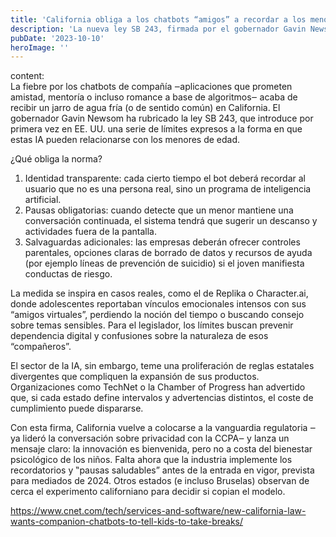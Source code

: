 ```yaml
---
title: 'California obliga a los chatbots “amigos” a recordar a los menores que descansen'
description: 'La nueva ley SB 243, firmada por el gobernador Gavin Newsom, exige que los chats de compañía adviertan que no son humanos y fomenten pausas periódicas en el uso, especialmente entre los adolescentes.'
pubDate: '2023-10-10'
heroImage: ''
---
```


content:  
La fiebre por los chatbots de compañía ‒aplicaciones que prometen amistad, mentoría o incluso romance a base de algoritmos‒ acaba de recibir un jarro de agua fría (o de sentido común) en California. El gobernador Gavin Newsom ha rubricado la ley SB 243, que introduce por primera vez en EE. UU. una serie de límites expresos a la forma en que estas IA pueden relacionarse con los menores de edad.

¿Qué obliga la norma?  
1. Identidad transparente: cada cierto tiempo el bot deberá recordar al usuario que no es una persona real, sino un programa de inteligencia artificial.  
2. Pausas obligatorias: cuando detecte que un menor mantiene una conversación continuada, el sistema tendrá que sugerir un descanso y actividades fuera de la pantalla.  
3. Salvaguardas adicionales: las empresas deberán ofrecer controles parentales, opciones claras de borrado de datos y recursos de ayuda (por ejemplo líneas de prevención de suicidio) si el joven manifiesta conductas de riesgo.

La medida se inspira en casos reales, como el de Replika o Character.ai, donde adolescentes reportaban vínculos emocionales intensos con sus “amigos virtuales”, perdiendo la noción del tiempo o buscando consejo sobre temas sensibles. Para el legislador, los límites buscan prevenir dependencia digital y confusiones sobre la naturaleza de esos “compañeros”.

El sector de la IA, sin embargo, teme una proliferación de reglas estatales divergentes que compliquen la expansión de sus productos. Organizaciones como TechNet o la Chamber of Progress han advertido que, si cada estado define intervalos y advertencias distintos, el coste de cumplimiento puede dispararse.

Con esta firma, California vuelve a colocarse a la vanguardia regulatoria ‒ya lideró la conversación sobre privacidad con la CCPA‒ y lanza un mensaje claro: la innovación es bienvenida, pero no a costa del bienestar psicológico de los niños. Falta ahora que la industria implemente los recordatorios y ‟pausas saludables” antes de la entrada en vigor, prevista para mediados de 2024. Otros estados (e incluso Bruselas) observan de cerca el experimento californiano para decidir si copian el modelo.

https://www.cnet.com/tech/services-and-software/new-california-law-wants-companion-chatbots-to-tell-kids-to-take-breaks/
